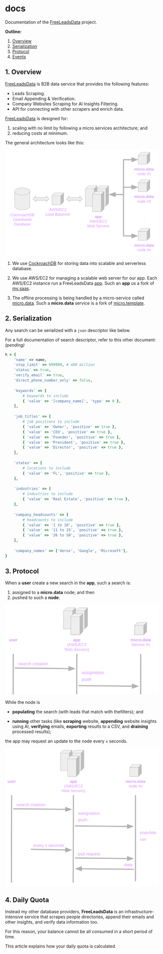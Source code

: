 # docs

Documentation of the [FreeLeadsData](https://freeleadsdata.com) project.

**Outline:**

1. [Overview](1-overview)
2. [Serialization](2-serialization)
3. [Protocol](3-protocol)
4. [Events](4-events)

## 1. Overview

[FreeLeadsData](https://freeleadsdata.com) is B2B data service that provides the following features:

- Leads Scraping.
- Email Appending & Verification.
- Company Websites Scraping for AI Insights Filtering.
- API for connecting with other scrapers and enrich data.

[FreeLeadsData](https://freeleadsdata.com) is designed for:

1. scaling with no limit by following a micro.services architecture; and
2. reducing costs at minimum.

The general architecture looks like this:

![general architecture](./img/01-general-architecture.png)

1. We use [CockroachDB](https://www.cockroachlabs.com/) for storing data into scalable and serverless database.

2. We use AWS/EC2 for managing a scalable web server for our app. Each AWS/EC2 instance run a FreeLeadsData [app](https://github.com/FreeLeadsData/app). Such an **app** us a fork of [my.saas](https://github.com/leandrosardi/my.saas). 

3. The offline processing is being handled by a micro-service called [micro.data](https://github.com/FreeLeadsData/micro.data). Such a **micro.data** service is a fork of [micro.template](https://github.com/leandrosardi/micro.template).

## 2. Serialization

Any search can be serialized with a `json` descriptor like below.

For a full documentation of search descriptor, refer to this other document:
_(pending)_

```ruby
h = {
    'name' => name,
    'stop_limit' => 999999, # 400 million
    'status' => true,
    'verify_email' => true, 
    'direct_phone_number_only' => false,

    'keywords' => [
        # keywords to include
        { 'value' => '[company_name]', 'type' => 0 },
    ],

    'job_titles' => [
        # job positions to include
        { 'value' => 'Owner', 'positive' => true },
        { 'value' => 'CEO', 'positive' => true },
        { 'value' => 'Founder', 'positive' => true },
        { 'value' => 'President', 'positive' => true },
        { 'value' => 'Director', 'positive' => true },
    ],

    'states' => [
        # locations to include
        { 'value' => 'FL', 'positive' => true }, 
    ],

    'industries' => [
        # industries to include
        { 'value' => 'Real Estate', 'positive' => true },
    ],

    'company_headcounts' => [
        # headcounts to include
        { 'value' => '1 to 10', 'positive' => true },
        { 'value' => '11 to 25', 'positive' => true },
        { 'value' => '26 to 50', 'positive' => true },
    ],

    'company_names' => ['Xerox', 'Google', 'Microsoft'],
}
```

## 3. Protocol

When a **user** create a new search in the **app**, such a search is:

1. assigned to a **micro.data** node; and then
2. pushed to such a **node**.

![FreeLeadsData Protocol 1](./img/02-protocol-1.png)

While the node is 

- **populating** the search (with leads that match with thefilters); and

- **running** other tasks (like **scraping** website, **appending** website insights using AI, **verifying** emails, **exporting** results to a CSV, and **draining** processed results); 

the app may request an update to the node every `x` seconds.

![FreeLeadsData Protocol 1](./img/02-protocol-2.png)

## 4. Daily Quota

Instead my other database providers, **FreeLeadsData** is an infrastructure-intensive service that scrapes people directories, append their emails and other insights, and verify data information too.

For this reason, your balance cannot be all consumed in a short period of time.

This article explains how your daily quota is calculated.

